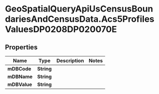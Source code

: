 # GeoSpatialQueryApiUsCensusBoundariesAndCensusData.Acs5ProfilesValuesDP0208DP020070E

## Properties

Name | Type | Description | Notes
------------ | ------------- | ------------- | -------------
**mDBCode** | **String** |  | 
**mDBName** | **String** |  | 
**mDBValue** | **String** |  | 


